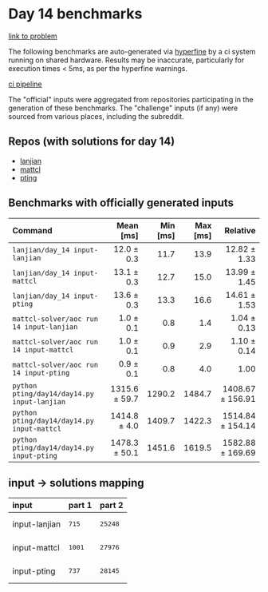 # Day 14 benchmarks

[link to problem](http://adventofcode.com/2022/day/14)

The following benchmarks are auto-generated via [hyperfine](https://github.com/sharkdp/hyperfine) by a ci system running on shared hardware. Results may be inaccurate, particularly for execution times < 5ms, as per the hyperfine warnings.

[ci pipeline](http://ci.papercode.net:8080/teams/aoc2022/pipelines/aoc-compare-2022)

The "official" inputs were aggregated from repositories participating in the generation of these benchmarks. The "challenge" inputs (if any) were sourced from various places, including the subreddit.

## Repos (with solutions for day 14)


- [lanjian](https://github.com/LanJian/aoc-2022)
- [mattcl](https://github.com/mattcl/aoc2022)
- [pting](https://github.com/pting/aoc2022)

## Benchmarks with officially generated inputs
| Command | Mean [ms] | Min [ms] | Max [ms] | Relative |
|:---|---:|---:|---:|---:|
| `lanjian/day_14 input-lanjian` | 12.0 ± 0.3 | 11.7 | 13.9 | 12.82 ± 1.33 |
| `lanjian/day_14 input-mattcl` | 13.1 ± 0.3 | 12.7 | 15.0 | 13.99 ± 1.45 |
| `lanjian/day_14 input-pting` | 13.6 ± 0.3 | 13.3 | 16.6 | 14.61 ± 1.53 |
| `mattcl-solver/aoc run 14 input-lanjian` | 1.0 ± 0.1 | 0.8 | 1.4 | 1.04 ± 0.13 |
| `mattcl-solver/aoc run 14 input-mattcl` | 1.0 ± 0.1 | 0.9 | 2.9 | 1.10 ± 0.14 |
| `mattcl-solver/aoc run 14 input-pting` | 0.9 ± 0.1 | 0.8 | 4.0 | 1.00 |
| `python pting/day14/day14.py input-lanjian` | 1315.6 ± 59.7 | 1290.2 | 1484.7 | 1408.67 ± 156.91 |
| `python pting/day14/day14.py input-mattcl` | 1414.8 ± 4.0 | 1409.7 | 1422.3 | 1514.84 ± 154.14 |
| `python pting/day14/day14.py input-pting` | 1478.3 ± 50.1 | 1451.6 | 1619.5 | 1582.88 ± 169.69 |

## input -> solutions mapping
|input|part 1|part 2|
|:---|:---|:---|
|input-lanjian|<pre>715</pre>|<pre>25248</pre>|
|input-mattcl|<pre>1001</pre>|<pre>27976</pre>|
|input-pting|<pre>737</pre>|<pre>28145</pre>|
